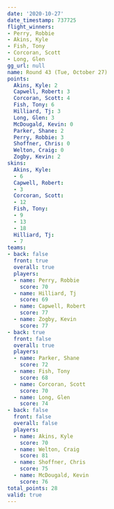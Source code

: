 ```yaml
---
date: '2020-10-27'
date_timestamp: 737725
flight_winners:
- Perry, Robbie
- Akins, Kyle
- Fish, Tony
- Corcoran, Scott
- Long, Glen
gg_url: null
name: Round 43 (Tue, October 27)
points:
  Akins, Kyle: 2
  Capwell, Robert: 3
  Corcoran, Scott: 4
  Fish, Tony: 6
  Hilliard, Tj: 3
  Long, Glen: 3
  McDougald, Kevin: 0
  Parker, Shane: 2
  Perry, Robbie: 3
  Shoffner, Chris: 0
  Welton, Craig: 0
  Zogby, Kevin: 2
skins:
  Akins, Kyle:
  - 6
  Capwell, Robert:
  - 3
  Corcoran, Scott:
  - 12
  Fish, Tony:
  - 9
  - 13
  - 18
  Hilliard, Tj:
  - 7
teams:
- back: false
  front: true
  overall: true
  players:
  - name: Perry, Robbie
    score: 70
  - name: Hilliard, Tj
    score: 69
  - name: Capwell, Robert
    score: 77
  - name: Zogby, Kevin
    score: 77
- back: true
  front: false
  overall: true
  players:
  - name: Parker, Shane
    score: 72
  - name: Fish, Tony
    score: 68
  - name: Corcoran, Scott
    score: 70
  - name: Long, Glen
    score: 74
- back: false
  front: false
  overall: false
  players:
  - name: Akins, Kyle
    score: 70
  - name: Welton, Craig
    score: 81
  - name: Shoffner, Chris
    score: 75
  - name: McDougald, Kevin
    score: 76
total_points: 28
valid: true
---
```

